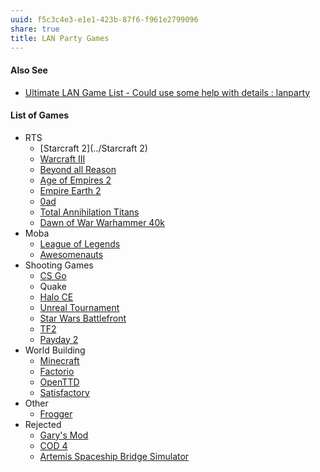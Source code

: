 ```yaml
---
uuid: f5c3c4e3-e1e1-423b-87f6-f961e2799096
share: true
title: LAN Party Games
---
```

#### Also See

* [Ultimate LAN Game List - Could use some help with details : lanparty](https://www.reddit.com/r/lanparty/comments/2zd53g/ultimate_lan_game_list_could_use_some_help_with/)
#### List of Games
* RTS
	* [Starcraft 2](../Starcraft 2)
	* [Warcraft III](../30370957-f686-4ce9-9c55-ae2cd3919738)
	* [Beyond all Reason](../4f4a9ad0-b5f3-4ac9-bf20-72769d56f8b9)
	* [Age of Empires 2](../d5eddee3-3c6b-40c7-8127-7c998d6473d6)
	* [Empire Earth 2](../cce3f628-8c22-4068-bbeb-bb43766e1d91)
	* [0ad](../85950d94-d09a-4424-b454-55f62fd6184b)
	* [Total Annihilation Titans](../880211ab-0847-4022-95b6-f5ae1b9d5252)
	* [Dawn of War Warhammer 40k](../1bbb6734-e34b-413c-b9b6-6f835535c004)
* Moba
	* [League of Legends](../6cd6e4aa-7932-42e1-beeb-71c39308d0b3)
	* [Awesomenauts](../cc1919ec-0717-45d2-a53f-ebf40a100366)
* Shooting Games
	* [CS Go](../a01097b8-5ba8-463f-bf3d-41af82c2d372)
	* Quake
	* [Halo CE](../56f40d02-9b50-4780-9e7d-731a24ae3f23)
	* [Unreal Tournament](../4133814b-c68b-4fa4-b93b-c1fea6356a17)
	* [Star Wars Battlefront](../49ed8ffe-78a3-4b2c-9c13-6b6177db1a76)
	* [TF2](../ca06d0a1-e309-4272-a975-58e976147805)
	* [Payday 2](../8517897e-59e0-40a3-a655-dacf63312ad3)
* World Building
	* [Minecraft](../9fb7dc18-3342-4c42-9372-cef3a6a05336)
	* [Factorio](../Factorio)
	* [OpenTTD](../a44ed4ed-d3bc-4d64-85ea-80b4a32d8db0)
	* [Satisfactory](../b506fd7f-c2b2-4e4c-b0e7-873ba6dc6a1c)
* Other
	* [Frogger](../be0ec6bb-4f46-4017-ae69-6343e4d876ad)
* Rejected
	* [Gary's Mod](../44c5518e-a436-4589-9c59-0d5e39d40ba7)
	* [COD 4](../7456a711-f88b-4841-9edc-9c0e75b4ae58)
	* [Artemis Spaceship Bridge Simulator](../26bab580-51c1-42e4-a0ba-218f1a1fefbe)